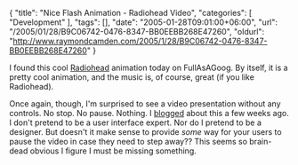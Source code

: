 {
	"title": "Nice Flash Animation - Radiohead Video",
	"categories": [
		"Development"
	],
	"tags": [],
	"date": "2005-01-28T09:01:00+06:00",
	"url": "/2005/01/28/B9C06742-0476-8347-BB0EEBB268E47260",
	"oldurl": "http://www.raymondcamden.com/2005/1/28/B9C06742-0476-8347-BB0EEBB268E47260"
}

I found this cool <a href="http://www.lowmorale.co.uk/creep/">Radiohead</a> animation today on FullAsAGoog. By itself, it is a pretty cool animation, and the music is, of course, great (if you like Radiohead). 

Once again, though, I'm surprised to see a video presentation without any controls. No stop. No pause. Nothing. I <a href="http://ray.camdenfamily.com/index.cfm?mode=entry&entry=F6D73618-F80E-5A30-FF55F31F183402E9">blogged</a> about this a few weeks ago. I don't pretend to be a user interface expert. Nor do I pretend to be a designer. But doesn't it make sense to provide <i>some</i> way for your users to pause the video in case they need to step away?? This seems so brain-dead obvious I figure I must be missing something.
